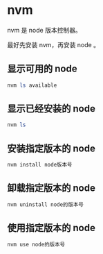 # nvm

nvm 是 node 版本控制器。

最好先安装 nvm，再安装 node 。

## 显示可用的 node

```powershell
nvm ls available
```

## 显示已经安装的 node

```powershell
nvm ls
```

## 安装指定版本的 node

```powershell
nvm install node版本号
```

## 卸载指定版本的 node

```powershell
nvm uninstall node的版本号
```

## 使用指定版本的 node

```powershell
nvm use node的版本号
```
